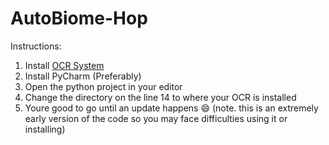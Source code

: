 # AutoBiome-Hop
Instructions:
1. Install [OCR System](https://digi.bib.uni-mannheim.de/tesseract/tesseract-ocr-w64-setup-5.3.3.20231005.exe)
2. Install PyCharm (Preferably)
3. Open the python project in your editor
4. Change the directory on the line 14 to where your OCR is installed
5. Youre good to go until an update happens 😄
(note. this is an extremely early version of the code so you may face difficulties using it or installing)
